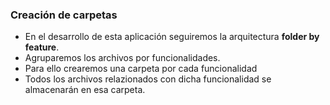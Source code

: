 ### Creación de carpetas

- En el desarrollo de esta aplicación seguiremos la arquitectura **folder by feature**.
- Agruparemos los archivos por funcionalidades.
- Para ello crearemos una carpeta por cada funcionalidad
- Todos los archivos relazionados con dicha funcionalidad se almacenarán en esa carpeta.
